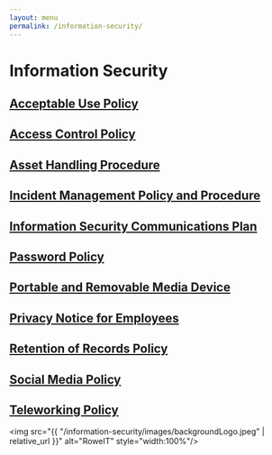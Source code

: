 ```yaml
---
layout: menu
permalink: /information-security/
---
```


<h1>Information Security</h1>
<h2><a href="{{ "/information-security/Acceptable-Use-Policy.html" | relative_url }}">Acceptable Use Policy</a></h2>
<h2><a href="{{ "/information-security/Access-Control-Policy.html" | relative_url }}">Access Control Policy</a></h2>
<h2><a href="{{ "/information-security/Asset-Handling-Procedure.html" | relative_url }}">Asset Handling Procedure</a></h2>
<h2><a href="{{ "/information-security/Incident-Management-Policy-and-Procedure.html" | relative_url }}">Incident Management Policy and Procedure</a></h2>
<h2><a href="{{ "/information-security/Information-Security-Communications-Plan.html" | relative_url }}">Information Security Communications Plan</a></h2>
<h2><a href="{{ "/information-security/Password-Policy.html" | relative_url }}">Password Policy</a></h2>
<h2><a href="{{ "/information-security/Portable-and-Removable-Media-Devices.html" | relative_url }}">Portable and Removable Media Device</a></h2>
<h2><a href="{{ "/information-security/Privacy-Notice-for-Employees.html" | relative_url }}">Privacy Notice for Employees</a></h2>
<h2><a href="{{ "/information-security/Retention-of-Records-Policy.html" | relative_url }}">Retention of Records Policy</a></h2>
<h2><a href="{{ "/information-security/Social-Media-Policy.html" | relative_url }}">Social Media Policy</a></h2>
<h2><a href="{{ "/information-security/Teleworking-Policy.html" | relative_url }}">Teleworking Policy</a></h2>

<img src="{{ "/information-security/images/backgroundLogo.jpeg" | relative_url }}" alt="RoweIT"  style="width:100%"/>

